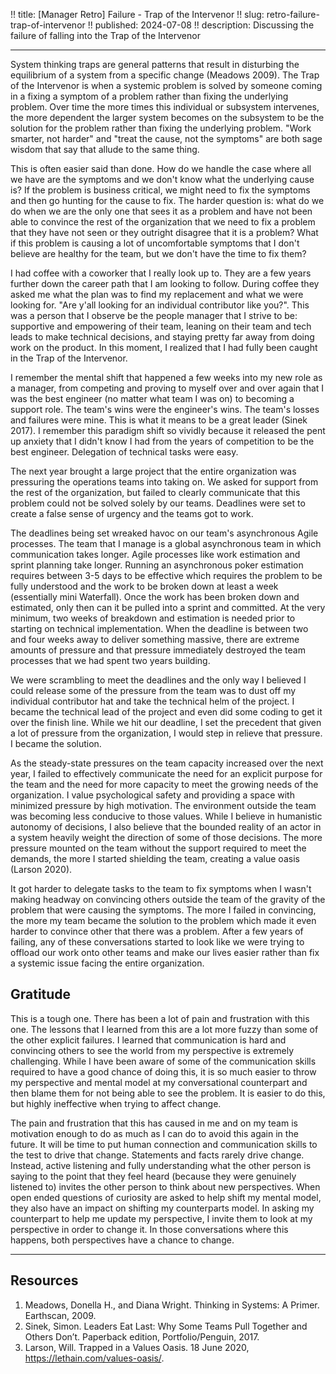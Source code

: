 !! title: [Manager Retro] Failure - Trap of the Intervenor
!! slug: retro-failure-trap-of-intervenor
!! published: 2024-07-08
!! description: Discussing the failure of falling into the Trap of the Intervenor

---

System thinking traps are general patterns that result in disturbing the equilibrium of a system
from a specific change (Meadows 2009). The Trap of the Intervenor is when a systemic problem is
solved by someone coming in a fixing a symptom of a problem rather than fixing the underlying
problem. Over time the more times this individual or subsystem intervenes, the more dependent the
larger system becomes on the subsystem to be the solution for the problem rather than fixing the
underlying problem. "Work smarter, not harder" and "treat the cause, not the symptoms" are both
sage wisdom that say that allude to the same thing.

This is often easier said than done. How do we handle the case where all we have are the symptoms
and we don't know what the underlying cause is? If the problem is business critical, we might need
to fix the symptoms and then go hunting for the cause to fix. The harder question is: what do we do
when we are the only one that sees it as a problem and have not been able to convince the rest of
the organization that we need to fix a problem that they have not seen or they outright disagree
that it is a problem? What if this problem is causing a lot of uncomfortable symptoms that I don't
believe are healthy for the team, but we don't have the time to fix them?

I had coffee with a coworker that I really look up to. They are a few years further down the career
path that I am looking to follow. During coffee they asked me what the plan was to find my
replacement and what we were looking for. "Are y'all looking for an individual contributor like
you?". This was a person that I observe be the people manager that I strive to be: supportive and
empowering of their team, leaning on their team and tech leads to make technical decisions, and
staying pretty far away from doing work on the product. In this moment, I realized that I had fully
been caught in the Trap of the Intervenor.

I remember the mental shift that happened a few weeks into my new role as a manager, from
competing and proving to myself over and over again that I was the best engineer (no matter what
team I was on) to becoming a support role. The team's wins were the engineer's wins. The team's
losses and failures were mine. This is what it means to be a great leader (Sinek 2017). I remember
this paradigm shift so vividly because it released the pent up anxiety that I didn't know I had from
the years of competition to be the best engineer. Delegation of technical tasks were easy. 

The next year brought a large project that the entire organization was pressuring the operations
teams into taking on. We asked for support from the rest of the organization, but failed to clearly
communicate that this problem could not be solved solely by our teams. Deadlines were set to create
a false sense of urgency and the teams got to work.

The deadlines being set wreaked havoc on our team's asynchronous Agile processes. The team that I
manage is a global asynchronous team in which communication takes longer. Agile processes like work
estimation and sprint planning take longer. Running an asynchronous poker estimation requires
between 3-5 days to be effective which requires the problem to be fully understood and the work to
be broken down at least a week (essentially mini Waterfall). Once the work has been broken down and
estimated, only then can it be pulled into a sprint and committed. At the very minimum, two weeks
of breakdown and estimation is needed prior to starting on technical implementation. When the
deadline is between two and four weeks away to deliver something massive, there are extreme amounts
of pressure and that pressure immediately destroyed the team processes that we had spent two years
building. 

We were scrambling to meet the deadlines and the only way I believed I could release some of the
pressure from the team was to dust off my individual contributor hat and take the technical helm of
the project. I became the technical lead of the project and even did some coding to get it over the
finish line. While we hit our deadline, I set the precedent that given a lot of pressure from the
organization, I would step in relieve that pressure. I became the solution.

As the steady-state pressures on the team capacity increased over the next year, I failed to
effectively communicate the need for an explicit purpose for the team and the need for more capacity
to meet the growing needs of the organization. I value psychological safety and providing a space
with minimized pressure by high motivation. The environment outside the team was becoming less
conducive to those values. While I believe in humanistic autonomy of decisions, I also believe that
the bounded reality of an actor in a system heavily weight the direction of some of those decisions.
The more pressure mounted on the team without the support required to meet the demands, the more I
started shielding the team, creating a value oasis (Larson 2020). 

It got harder to delegate tasks to the team to fix symptoms when I wasn't making headway on
convincing others outside the team of the gravity of the problem that were causing the symptoms. The
more I failed in convincing, the more my team became the solution to the problem which made it even
harder to convince other that there was a problem. After a few years of failing, any of these
conversations started to look like we were trying to offload our work onto other teams and make our
lives easier rather than fix a systemic issue facing the entire organization.


## Gratitude

This is a tough one. There has been a lot of pain and frustration with this one. The lessons that I
learned from this are a lot more fuzzy than some of the other explicit failures. I learned that
communication is hard and convincing others to see the world from my perspective is extremely
challenging. While I have been aware of some of the communication skills required to have a good
chance of doing this, it is so much easier to throw my perspective and mental model at my
conversational counterpart and then blame them for not being able to see the problem. It is easier
to do this, but highly ineffective when trying to affect change.

The pain and frustration that this has caused in me and on my team is motivation enough to do as
much as I can do to avoid this again in the future. It will be time to put human connection and
communication skills to the test to drive that change. Statements and facts rarely drive change.
Instead, active listening and fully understanding what the other person is saying to the point that
they feel heard (because they were genuinely listened to) invites the other person to think about
new perspectives. When open ended questions of curiosity are asked to help shift my mental model,
they also have an impact on shifting my counterparts model. In asking my counterpart to help me
update my perspective, I invite them to look at my perspective in order to change it. In those
conversations where this happens, both perspectives have a chance to change.

---

## Resources

1. Meadows, Donella H., and Diana Wright. Thinking in Systems: A Primer. Earthscan, 2009.
2. Sinek, Simon. Leaders Eat Last: Why Some Teams Pull Together and Others Don’t. Paperback edition, Portfolio/Penguin, 2017.
3. Larson, Will. Trapped in a Values Oasis. 18 June 2020, https://lethain.com/values-oasis/.
